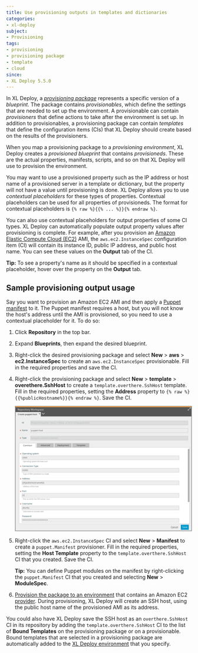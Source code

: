 ```yaml
---
title: Use provisioning outputs in templates and dictionaries
categories:
- xl-deploy
subject:
- Provisioning
tags:
- provisioning
- provisioning package
- template
- cloud
since:
- XL Deploy 5.5.0
---
```


In XL Deploy, a [*provisioning package*](/xl-deploy/how-to/create-a-provisioning-package.html) represents a specific version of a *blueprint*. The package contains *provisionables*, which define the settings that are needed to set up the environment. A provisionable can contain *provisioners* that define actions to take after the environment is set up. In addition to provisionables, a provisioning package can contain *templates* that define the configuration items (CIs) that XL Deploy should create based on the results of the provisioners.

When you map a provisioning package to a *provisioning environment*, XL Deploy creates a *provisioned blueprint* that contains *provisioneds*. These are the actual properties, manifests, scripts, and so on that XL Deploy will use to provision the environment.

You may want to use a provisioned property such as the IP address or host name of a provisioned server in a template or dictionary, but the property will not have a value until provisioning is done. XL Deploy allows you to use *contextual placeholders* for these types of properties. Contextual placeholders can be used for all properties of provisioneds. The format for contextual placeholders is `{% raw %}{{% ... %}}{% endraw %}`.

You can also use contextual placeholders for output properties of some CI types. XL Deploy can automatically populate output property values after provisioning is complete. For example, after you provision an [Amazon Elastic Compute Cloud (EC2)](https://aws.amazon.com/ec2/) AMI, the `aws.ec2.InstanceSpec` configuration item (CI) will contain its instance ID, public IP address, and public host name. You can see these values on the **Output** tab of the CI.

**Tip:** To see a property's name as it should be specified in a contextual placeholder, hover over the property on the **Output** tab.

## Sample provisioning output usage

Say you want to provision an Amazon EC2 AMI and then apply a [Puppet manifest](https://puppetlabs.com/) to it. The Puppet manifest requires a host, but you will not know the host's address until the AMI is provisioned, so you need to use a contextual placeholder for it. To do so:

1. Click **Repository** in the top bar.
1. Expand **Blueprints**, then expand the desired blueprint.
1. Right-click the desired provisioning package and select **New** > **aws** > **ec2.InstanceSpec** to create an `aws.ec2.InstanceSpec` provisionable. Fill in the required properties and save the CI.
1. Right-click the provisioning package and select **New** > **template** > **overethere.SshHost** to create a `template.overthere.SshHost` template. Fill in the required properties, setting the **Address** property to `{% raw %}{{%publicHostname%}}{% endraw %}`. Save the CI.

    ![Sample template with contextual placeholder](images/provisioning-create-new-template.png)

1. Right-click the `aws.ec2.InstanceSpec` CI and select **New** > **Manifest** to create a `puppet.Manifest` provisioner. Fill in the required properties, setting the **Host Template** property to the `template.overthere.SshHost` CI that you created. Save the CI.

    **Tip:** You can define Puppet modules on the manifest by right-clicking the `puppet.Manifest` CI that you created and selecting **New** > **ModuleSpec**.

1. [Provision the package to an environment](/xl-deploy/how-to/provision-an-environment.html) that contains an Amazon EC2 [provider](/xl-deploy/how-to/create-a-provider.html). During provisioning, XL Deploy will create an SSH host, using the public host name of the provisioned AMI as its address.

You could also have XL Deploy save the SSH host as an `overthere.SshHost` CI in its repository by adding the `template.overthere.SshHost` CI to the list of **Bound Templates** on the provisioning package or on a provisionable. Bound templates that are selected in a provisioning package are automatically added to the [XL Deploy environment](/xl-deploy/how-to/create-an-environment-in-xl-deploy.html) that you specify.
